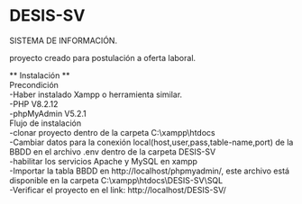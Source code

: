# DESIS-SV

SISTEMA DE INFORMACIÓN.  
  
proyecto creado para postulación a oferta laboral.  
  
** Instalación **   
  Precondición  
        -Haber instalado Xampp o herramienta similar.  
        -PHP V8.2.12  
        -phpMyAdmin V5.2.1  
  Flujo de instalación  
        -clonar proyecto dentro de la carpeta C:\xampp\htdocs  
        -Cambiar datos para la conexión local(host,user,pass,table-name,port) de la BBDD en el archivo .env dentro de la carpeta DESIS-SV  
        -habilitar los servicios Apache y MySQL en xampp  
        -Importar la tabla BBDD en http://localhost/phpmyadmin/, este archivo está disponible en la carpeta C:\xampp\htdocs\DESIS-SV\SQL  
        -Verificar el proyecto en el link: http://localhost/DESIS-SV/  
